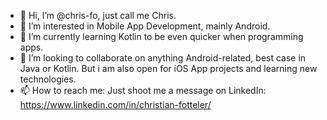 - 👋 Hi, I’m @chris-fo, just call me Chris.
- 👀 I’m interested in Mobile App Development, mainly Android.
- 🌱 I’m currently learning Kotlin to be even quicker when programming apps.
- 💞️ I’m looking to collaborate on anything Android-related, best case in Java or Kotlin. 
  But i am also open for iOS App projects and learning new technologies.
- 📫 How to reach me: Just shoot me a message on LinkedIn: https://www.linkedin.com/in/christian-fotteler/

<!---
chris-fo/chris-fo is a ✨ special ✨ repository because its `README.md` (this file) appears on your GitHub profile.
You can click the Preview link to take a look at your changes.
--->
